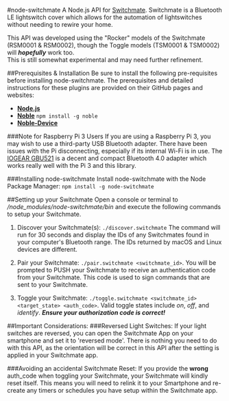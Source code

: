#node-switchmateA Node.js API for [Switchmate](http://www.myswitchmate.com).  Switchmate is a Bluetooth LE lightswitch cover which allows for the automation of lightswitches without needing to rewire your home.This API was developed using the "Rocker" models of the Switchmate (RSM0001 & RSM0002), though the Toggle models (TSM0001 & TSM0002)  will ***hopefully*** work too.   This is still somewhat experimental and may need further refinement.##Prerequisites & InstallationBe sure to install the following pre-requisites before installing node-switchmate.  The prerequisites and detailed instructions for these plugins are provided on their GitHub pages and websites:* **[Node.js](https://nodejs.org)*** **[Noble](https://github.com/sandeepmistry/noble#prerequisites)** ```npm install -g noble```* **[Noble-Device](https://github.com/sandeepmistry/noble-device#prerequisites)**###Note for Raspberry Pi 3 UsersIf you are using a Raspberry Pi 3, you may wish to use a third-party USB Bluetooth adapter.  There have been issues with the Pi disconnecting, especially if its internal Wi-Fi is in use.  The [IOGEAR GBU521](https://www.amazon.com/dp/B007GFX0PY/) is a decent and compact Bluetooth 4.0 adapter which works really well with the Pi 3 and this library.###Installing node-switchmateInstall node-switchmate with the Node Package Manager: ```npm install -g node-switchmate```##Setting up your SwitchmateOpen a console or terminal to */node_modules/node-switchmate/bin* and execute the following commands to setup your Switchmate.1. Discover your Switchmate(s): ```./discover.switchmate```  The command will run for 30 seconds and display the IDs of any Switchmates found in your computer's Bluetooth range.  The IDs returned by macOS and Linux devices are different.2. Pair your Switchmate: ```./pair.switchmate <switchmate_id>```. You will be prompted to PUSH your Switchmate to receive an authentication code from your Switchmate.  This code is used to sign commands that are sent to your Switchmate.3. Toggle your Switchmate: ```./toggle.switchmate <switchmate_id> <target_state> <auth_code>```.  Valid toggle states include *on*, *off*, and *identify*.  ***Ensure your authorization code is correct!***##Important Considerations:###Reversed Light Switches:If your light switches are reversed, you can open the Switchmate App on your smartphone and set it to 'reversed mode'. There is nothing you need to do with this API, as the orientation will be correct in this API after the setting is applied in your Switchmate app.###Avoiding an accidental Switchmate Reset:If you provide the **wrong** auth_code when toggling your Switchmate, your Switchmate will kindly reset itself.  This means you will need to relink it to your Smartphone and re-create any timers or schedules you have setup within the Switchmate app.